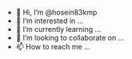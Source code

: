 - 👋 Hi, I’m @hosein83kmp
- 👀 I’m interested in ...
- 🌱 I’m currently learning ...
- 💞️ I’m looking to collaborate on ...
- 📫 How to reach me ...

<!---
hosein83kmp/hosein83kmp is a ✨ special ✨ repository because its `README.md` (this file) appears on your GitHub profile.
You can click the Preview link to take a look at your changes.
--->
